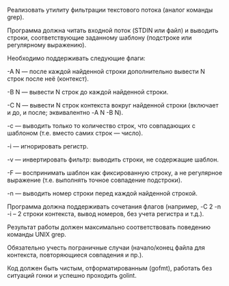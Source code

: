 Реализовать утилиту фильтрации текстового потока (аналог команды grep).

Программа должна читать входной поток (STDIN или файл) и выводить строки, соответствующие заданному шаблону (подстроке или регулярному выражению).

Необходимо поддерживать следующие флаги:

-A N — после каждой найденной строки дополнительно вывести N строк после неё (контекст).

-B N — вывести N строк до каждой найденной строки.

-C N — вывести N строк контекста вокруг найденной строки (включает и до, и после; эквивалентно -A N -B N).

-c — выводить только то количество строк, что совпадающих с шаблоном (т.е. вместо самих строк — число).

-i — игнорировать регистр.

-v — инвертировать фильтр: выводить строки, не содержащие шаблон.

-F — воспринимать шаблон как фиксированную строку, а не регулярное выражение (т.е. выполнять точное совпадение подстроки).

-n — выводить номер строки перед каждой найденной строкой.

Программа должна поддерживать сочетания флагов (например, -C 2 -n -i – 2 строки контекста, вывод номеров, без учета регистра и т.д.).

Результат работы должен максимально соответствовать поведению команды UNIX grep.

Обязательно учесть пограничные случаи (начало/конец файла для контекста, повторяющиеся совпадения и пр.).

Код должен быть чистым, отформатированным (gofmt), работать без ситуаций гонки и успешно проходить golint.